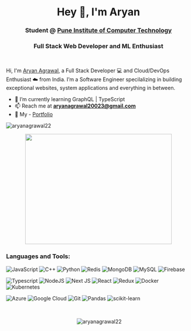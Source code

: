 <h1 align="center">Hey 👋, I'm Aryan</h1>
<h3 align="center">Student @ <a href="https://pict.edu/#"> Pune Institute of Computer Technology</a> </h3>
<h3 align="center">Full Stack Web Developer and ML Enthusiast</h3>

<br/>

Hi, I'm [Aryan Agrawal](https://aryanagrawal.in), a Full Stack Developer 💻 and Cloud/DevOps Enthusiast ☁️ from India. I’m a Software Engineer specilalizing in building exceptional websites, system applications and everything in between.

  - 🌱 I’m currently learning GraphQL | TypeScript
  - 📫 Reach me at **aryanagrawal20023@gmail.com**
  - 📝 My - [Portfolio](https://aryanagrawal.in)

<p align="left"> <img src="https://komarev.com/ghpvc/?username=aryanagrawal22&label=Profile%20views&color=0e75b6&style=flat" alt="aryanagrawal22" /> </p>

<div width="100%" align="center" ><img align="center" height='300' width='400' src='https://s10.gifyu.com/images/6M8G.gif'></img></div>


<h3 align="left">Languages and Tools:</h3>

![JavaScript](https://img.shields.io/badge/javascript-%23323330.svg?style=for-the-badge&logo=javascript&logoColor=%23F7DF1E)
![C++](https://img.shields.io/badge/c++-%2300599C.svg?style=for-the-badge&logo=c%2B%2B&logoColor=white)
![Python](https://img.shields.io/badge/python-3670A0?style=for-the-badge&logo=python&logoColor=ffdd54)
![Redis](https://img.shields.io/badge/redis-%23DD0031.svg?style=for-the-badge&logo=redis&logoColor=white)
![MongoDB](https://img.shields.io/badge/MongoDB-%234ea94b.svg?style=for-the-badge&logo=mongodb&logoColor=white)
![MySQL](https://img.shields.io/badge/MySQL-00000F?style=for-the-badge&logo=mysql&logoColor=white)
![Firebase](https://img.shields.io/badge/firebase-%23039BE5.svg?style=for-the-badge&logo=firebase)
<br/>

![Typescript](https://img.shields.io/badge/TypeScript-007ACC?style=for-the-badge&logo=typescript&logoColor=white)
![NodeJS](https://img.shields.io/badge/node.js-6DA55F?style=for-the-badge&logo=node.js&logoColor=white)
![Next JS](https://img.shields.io/badge/Next-black?style=for-the-badge&logo=next.js&logoColor=white)
![React](https://img.shields.io/badge/react-%2320232a.svg?style=for-the-badge&logo=react&logoColor=%2361DAFB)
![Redux](https://img.shields.io/badge/redux-%23593d88.svg?style=for-the-badge&logo=redux&logoColor=white)
![Docker](https://img.shields.io/badge/docker-%230db7ed.svg?style=for-the-badge&logo=docker&logoColor=white)
![Kubernetes](https://img.shields.io/badge/kubernetes-%23326ce5.svg?style=for-the-badge&logo=kubernetes&logoColor=white)
<br/>

![Azure](https://img.shields.io/badge/azure-%230072C6.svg?style=for-the-badge&logo=microsoftazure&logoColor=white)
![Google Cloud](https://img.shields.io/badge/GoogleCloud-%234285F4.svg?style=for-the-badge&logo=google-cloud&logoColor=white)
![Git](https://img.shields.io/badge/git-%23F05033.svg?style=for-the-badge&logo=git&logoColor=white)
![Pandas](https://img.shields.io/badge/pandas-%23150458.svg?style=for-the-badge&logo=pandas&logoColor=white)
![scikit-learn](https://img.shields.io/badge/scikit--learn-%23F7931E.svg?style=for-the-badge&logo=scikit-learn&logoColor=white)

<br/>


<p align="center">&nbsp;<img align="center" src="https://github-readme-stats.vercel.app/api?username=aryanagrawal22&show_icons=true&locale=en&theme=prussian" alt="aryanagrawal22" /></p>
